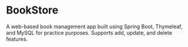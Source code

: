 # BookStore
A web-based book management app built using Spring Boot, Thymeleaf, and MySQL for practice purposes. Supports add, update, and delete features.
